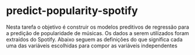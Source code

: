 # predict-popularity-spotify
Nesta tarefa o objetivo é construir os modelos preditivos de regressão para a predição de popularidade de músicas. Os dados a serem utilizados foram extraídos do Spotify. Abaixo seguem as definições do que significa cada uma das variáveis escolhidas para compor as variáveis independentes
